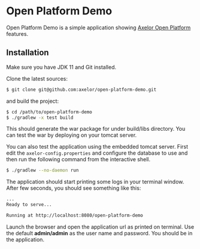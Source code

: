 # Open Platform Demo

Open Platform Demo is a simple application showing [Axelor Open Platform](https://github.com/axelor/axelor-open-platform) features.

## Installation

Make sure you have JDK 11 and Git installed.

Clone the latest sources:

```bash
$ git clone git@github.com:axelor/open-platform-demo.git
```

and build the project:

```bash
$ cd /path/to/open-platform-demo
$ ./gradlew -x test build
```

This should generate the war package for under build/libs directory. You can test the war by deploying on your tomcat server.

You can also test the application using the embedded tomcat server. First edit the `axelor-config.properties` and configure the database to use and then run the following command from the interactive shell.

```bash
$ ./gradlew --no-daemon run
```

The application should start printing some logs in your terminal window. After few seconds, you should see something like this:
```bash
...
Ready to serve...

Running at http://localhost:8080/open-platform-demo
```

Launch the browser and open the application url as printed on terminal. Use the default **admin/admin** as the user name and password. You should be in the application.